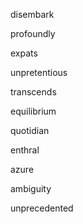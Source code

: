 disembark

profoundly

expats

unpretentious

transcends

equilibrium

quotidian

enthral

azure

ambiguity

unprecedented